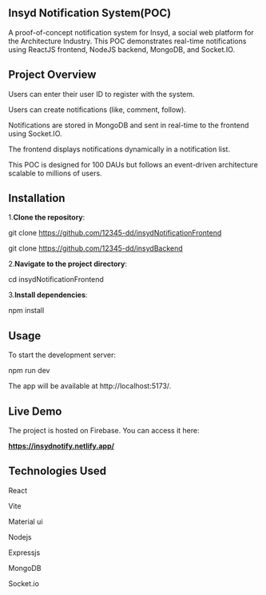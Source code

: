 ## **Insyd Notification System(POC)**

A proof-of-concept notification system for Insyd, a social web platform for the Architecture Industry. This POC demonstrates real-time notifications using ReactJS frontend, NodeJS backend, MongoDB, and Socket.IO.

## **Project Overview**

Users can enter their user ID to register with the system.

Users can create notifications (like, comment, follow).

Notifications are stored in MongoDB and sent in real-time to the frontend using Socket.IO.

The frontend displays notifications dynamically in a notification list.

This POC is designed for 100 DAUs but follows an event-driven architecture scalable to millions of users.


## **Installation**

1.**Clone the repository**:

  git clone https://github.com/12345-dd/insydNotificationFrontend

  git clone https://github.com/12345-dd/insydBackend

2.**Navigate to the project directory**:

  cd insydNotificationFrontend 

3.**Install dependencies**:

  npm install

## **Usage**

To start the development server:

npm run dev

The app will be available at http://localhost:5173/.

## **Live Demo**

The project is hosted on Firebase. You can access it here:

**https://insydnotify.netlify.app/**


## **Technologies Used**

React

Vite

Material ui

Nodejs

Expressjs

MongoDB

Socket.io

